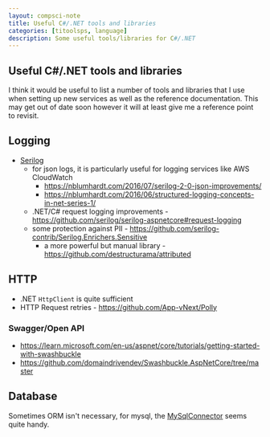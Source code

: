 ```yaml
---
layout: compsci-note
title: Useful C#/.NET tools and libraries
categories: [titoolsps, language]
description: Some useful tools/libraries for C#/.NET
---
```


## Useful C#/.NET tools and libraries

I think it would be useful to list a number of tools and libraries that I use when setting up new services as well as the reference documentation. This may get out of date soon however it will at least give me a reference point to revisit.

## Logging

* [Serilog](https://github.com/serilog/serilog)
  * for json logs, it is particularly useful for logging services like AWS CloudWatch
    * https://nblumhardt.com/2016/07/serilog-2-0-json-improvements/
    * https://nblumhardt.com/2016/06/structured-logging-concepts-in-net-series-1/
  * .NET/C# request logging improvements - https://github.com/serilog/serilog-aspnetcore#request-logging
  * some protection against PII - https://github.com/serilog-contrib/Serilog.Enrichers.Sensitive
    * a more powerful but manual library - https://github.com/destructurama/attributed

## HTTP

* .NET `HttpClient` is quite sufficient
* HTTP Request retries - https://github.com/App-vNext/Polly

### Swagger/Open API

* https://learn.microsoft.com/en-us/aspnet/core/tutorials/getting-started-with-swashbuckle
* https://github.com/domaindrivendev/Swashbuckle.AspNetCore/tree/master

## Database

Sometimes ORM isn't necessary, for mysql, the [MySqlConnector](https://github.com/mysql-net/MySqlConnector) seems quite handy.

